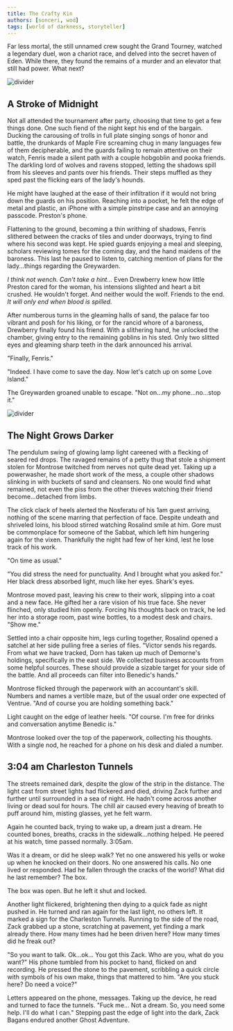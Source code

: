 ```yaml
---
title: The Crafty Kin
authors: [sonceri, wod]
tags: [world of darkness, storyteller]
---
```


Far less mortal, the still unnamed crew sought the Grand Tourney, watched a legendary duel, won a chariot race, and delved into the secret haven of Eden. While there, they found the remains of a murder and an elevator that still had power. What next?

<!--truncate-->
![divider](/img/divide/divide-wod.png)

## A Stroke of Midnight

Not all attended the tournament after party, choosing that time to get a few things done. One such fiend of the night kept his end of the bargain. Ducking the carousing of trolls in full plate singing songs of honor and battle, the drunkards of Maple Fire screaming chug in many languages few of them decipherable, and the guards failing to remain attentive on their watch, Fenris made a silent path with a couple hobgoblin and pooka friends. The darkling lord of wolves and ravens stopped, letting the shadows spill from his sleeves and pants over his friends. Their steps muffled as they sped past the flicking ears of the lady's hounds.

He might have laughed at the ease of their infiltration if it would not bring down the guards on his position. Reaching into a pocket, he felt the edge of metal and plastic, an iPhone with a simple pinstripe case and an annoying passcode. Preston's phone.

Flattening to the ground, becoming a thin writhing of shadows, Fenris slithered between the cracks of tiles and under doorways, trying to find where his second was kept. He spied guards enjoying a meal and sleeping, scholars reviewing tomes for the coming day, and the hand maidens of the baroness. This last he paused to listen to, catching mention of plans for the lady...things regarding the Greywarden.

*I think not wench. Can't take a hint...* Even Drewberry knew how little Preston cared for the woman, his intensions slighted and heart a bit crushed. He wouldn't forget. And neither would the wolf. Friends to the end. *It will only end when blood is spilled.*

After numberous turns in the gleaming halls of sand, the palace far too vibrant and posh for his liking, or for the rancid whore of a baroness, Drewberry finally found his friend. With a slithering hand, he unlocked the chamber, giving entry to the remaining goblins in his sted. Only two slitted eyes and gleaming sharp teeth in the dark announced his arrival. 

"Finally, Fenris."

"Indeed. I have come to save the day. Now let's catch up on some Love Island."

The Greywarden groaned unable to escape. "Not on...my phone...no...stop it."

![divider](/img/divide/divide-lasombra.png)

## The Night Grows Darker

The pendulum swing of glowing lamp light careened with a flecking of seared red drops. The ravaged remains of a petty thug that stole a shipment stolen for Montrose twitched from nerves not quite dead yet. Taking up a powerwasher, he made short work of the mess, a couple other shadows slinking in with buckets of sand and cleansers. No one would find what remained, not even the piss from the other thieves watching their friend become...detached from limbs.

The click clack of heels alerted the Nosferatu of his 1am guest arriving, nothing of the scene marring that perfection of face. Despite undeath and shriveled loins, his blood stirred watching Rosalind smile at him. Gore must be commonplace for someone of the Sabbat, which left him hungering again for the vixen. Thankfully the night had few of her kind, lest he lose track of his work.

"On time as usual."

"You did stress the need for punctuality. And I brought what you asked for." Her black dress absorbed light, much like her eyes. Shark's eyes. 

Montrose moved past, leaving his crew to their work, slipping into a coat and a new face. He gifted her a rare vision of his true face. She never flinched, only studied him openly. Forcing his thoughts back on track, he led her into a storage room, past wine bottles, to a modest desk and chairs. "Show me."

Settled into a chair opposite him, legs curling together, Rosalind opened a satchel at her side pulling free a series of files. "Victor sends his regards. From what we have tracked, Dorn has taken up much of Demorne's holdings, specifically in the east side. We collected business accounts from some helpful sources. These should provide a sizable target for your side of the battle. And all proceeds can filter into Benedic's hands."

Montrose flicked through the paperwork with an accountant's skill. Numbers and names a vertible maze, but of the usual order one expected of Ventrue. "And of course you are holding something back."

Light caught on the edge of leather heels. "Of course. I'm free for drinks and conversation anytime Benedic is."

Montrose looked over the top of the paperwork, collecting his thoughts. With a single nod, he reached for a phone on his desk and dialed a number.

## 3:04 am Charleston Tunnels

The streets remained dark, despite the glow of the strip in the distance. The light cast from street lights had flickered and died, driving Zack further and further until surrounded in a sea of night. He hadn't come across another living or dead soul for hours. The chill air caused every heaving of breath to puff around him, misting glasses, yet he felt warm. 

Again he counted back, trying to wake up, a dream just a dream. He counted bones, breaths, cracks in the sidewalk...nothing helped. He peered at his watch, time passed normally. 3:05am.

Was it a dream, or did he sleep walk? Yet no one answered his yells or woke up when he knocked on their doors. No one answered his calls. No one lived or responded. Had he fallen through the cracks of the world? What did he last remember? The box.

The box was open. But he left it shut and locked. 

Another light flickered, brightening then dying to a quick fade as night pushed in. He turned and ran again for the last light, no others left. It marked a sign for the Charleston Tunnels. Running to the side of the road, Zack grabbed up a stone, scratching at pavement, yet finding a mark already there. How many times had he been driven here? How many times did he freak out?

"So you want to talk. Ok...ok... You got this Zack. Who are you, what do you want?" His phone tumbled from his pocket to hand, flicked on and recording. He pressed the stone to the pavement, scribbling a quick circle with symbols of his own make, things that mattered to him. "Are you stuck here? Do need a voice?"

Letters appeared on the phone, messages. Taking up the device, he read and turned to face the tunnels. "Fuck me... Not a dream. So, you need some help. I'll do what I can." Stepping past the edge of light into the dark, Zack Bagans endured another Ghost Adventure.